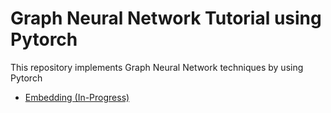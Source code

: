 # Graph Neural Network Tutorial using Pytorch 

This repository implements Graph Neural Network techniques by using Pytorch

* [Embedding (In-Progress)](Embedding/)
